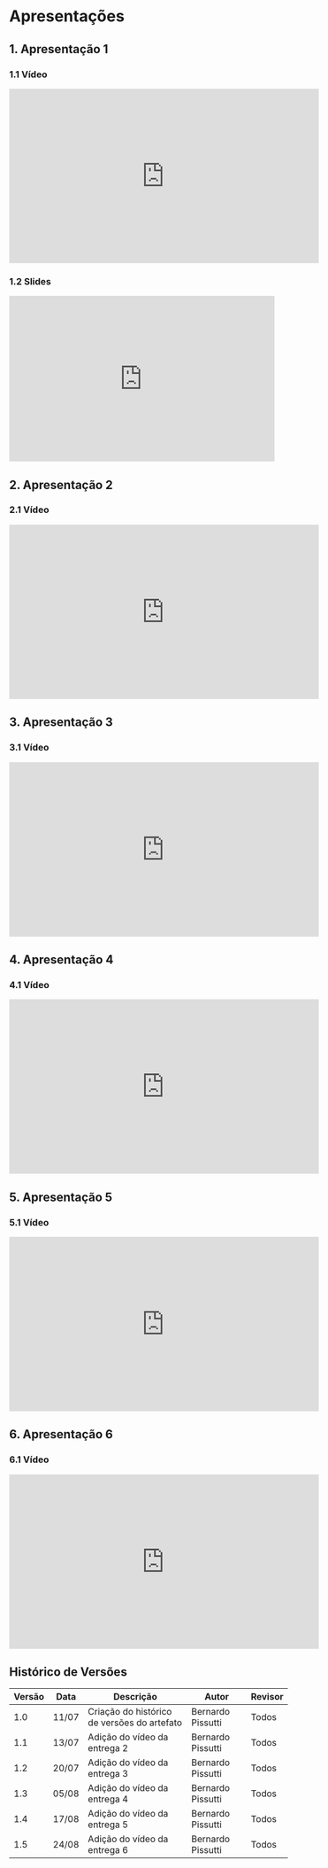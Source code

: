 # Apresentações

## 1. Apresentação 1

### 1.1 Vídeo

<iframe width="560" height="315" src="https://www.youtube.com/embed/kQOjxLq-SfE" title="YouTube video player" frameborder="0" allow="accelerometer; autoplay; clipboard-write; encrypted-media; gyroscope; picture-in-picture" allowfullscreen></iframe>

### 1.2 Slides

<iframe src="https://docs.google.com/presentation/d/e/2PACX-1vSlfqGE0JRhItlgMUzfNQQpOxw4e3KG4YQNpt5dFZjR4qIK7wlmRxWt79wP5Is1Xjr9GbUitu6l1bFJ/embed?start=false&loop=false&delayms=3000" frameborder="0" width="480" height="299" allowfullscreen="true" mozallowfullscreen="true" webkitallowfullscreen="true"></iframe>

## 2. Apresentação 2

### 2.1 Vídeo

<iframe width="560" height="315" src="https://www.youtube.com/embed/BCFY3L6ppLQ?start=3" title="YouTube video player" frameborder="0" allow="accelerometer; autoplay; clipboard-write; encrypted-media; gyroscope; picture-in-picture" allowfullscreen></iframe>

## 3. Apresentação 3

### 3.1 Vídeo

<iframe width="560" height="315" src="https://www.youtube.com/embed/YLnvhw-rwyE" title="YouTube video player" frameborder="0" allow="accelerometer; autoplay; clipboard-write; encrypted-media; gyroscope; picture-in-picture" allowfullscreen></iframe>

## 4. Apresentação 4

### 4.1 Vídeo

<iframe width="560" height="315" src="https://www.youtube.com/embed/EXsPHoARWYs" title="YouTube video player" frameborder="0" allow="accelerometer; autoplay; clipboard-write; encrypted-media; gyroscope; picture-in-picture" allowfullscreen></iframe>

## 5. Apresentação 5

### 5.1 Vídeo

<iframe width="560" height="315" src="https://www.youtube.com/embed/R68u76lHA3I" title="YouTube video player" frameborder="0" allow="accelerometer; autoplay; clipboard-write; encrypted-media; gyroscope; picture-in-picture" allowfullscreen></iframe>

## 6. Apresentação 6

### 6.1 Vídeo

<iframe width="560" height="315" src="https://www.youtube.com/embed/_WCjPvB5t3A" title="YouTube video player" frameborder="0" allow="accelerometer; autoplay; clipboard-write; encrypted-media; gyroscope; picture-in-picture" allowfullscreen></iframe>


## Histórico de Versões
| Versão | Data  | Descrição                                   | Autor              | Revisor |
|--------|-------|---------------------------------------------|--------------------|---------|
| 1.0    | 11/07 | Criação do histórico de versões do artefato | Bernardo Pissutti  | Todos   |
| 1.1    | 13/07 | Adição do vídeo da entrega 2                | Bernardo Pissutti  | Todos   |
| 1.2    | 20/07 | Adição do vídeo da entrega 3                | Bernardo Pissutti  | Todos   |
| 1.3    | 05/08 | Adição do vídeo da entrega 4                | Bernardo Pissutti  | Todos   |
| 1.4    | 17/08 | Adição do vídeo da entrega 5                | Bernardo Pissutti  | Todos   |
| 1.5    | 24/08 | Adição do vídeo da entrega 6                | Bernardo Pissutti  | Todos   |